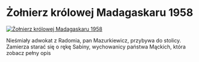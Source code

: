 Żołnierz królowej Madagaskaru 1958 
=============
[![Żołnierz królowej Madagaskaru 1958 ](http://vidos.pl/images/player.gif)](http://vidos.pl/olnierz-krolowej-madagaskaru-1958)

 Nieśmiały adwokat z Radomia, pan Mazurkiewicz, przybywa do stolicy. Zamierza starać się o rękę Sabiny, wychowanicy państwa Mąckich, która zobacz pełny opis
